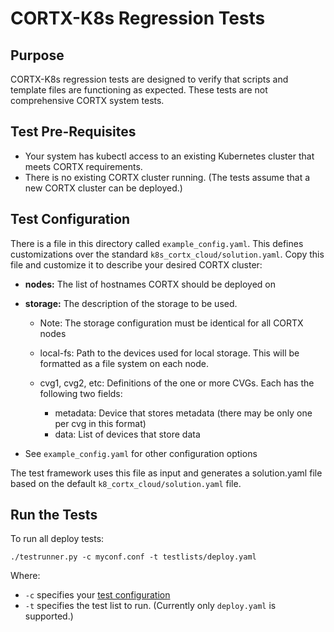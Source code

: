 # CORTX-K8s Regression Tests

## Purpose
CORTX-K8s regression tests are designed to verify that scripts and
template files are functioning as expected.  These tests are not
comprehensive CORTX system tests.

## Test Pre-Requisites
* Your system has kubectl access to an existing Kubernetes cluster that meets CORTX requirements.
* There is no existing CORTX cluster running.  (The tests assume that a new CORTX cluster can be deployed.)

## Test Configuration
There is a file in this directory called `example_config.yaml`.  This defines customizations
over the standard `k8s_cortx_cloud/solution.yaml`.  Copy this file and customize it to
describe your desired CORTX cluster:

* **nodes:** The list of hostnames CORTX should be deployed on
* **storage:** The description of the storage to be used.

  * Note: The storage configuration must be identical for all CORTX nodes
  * local-fs: Path to the devices used for local storage.  This will be formatted as a file system on each node.
  * cvg1, cvg2, etc: Definitions of the one or more CVGs.  Each has the following two fields:

    * metadata: Device that stores metadata (there may be only one per cvg in this format)
    * data: List of devices that store data

* See `example_config.yaml` for other configuration options

The test framework uses this file as input and generates a solution.yaml file based on the
default `k8_cortx_cloud/solution.yaml` file.

## Run the Tests
To run all deploy tests:
```text
./testrunner.py -c myconf.conf -t testlists/deploy.yaml
```
Where:
* `-c` specifies your [test configuration](#test-configuration)
* `-t` specifies the test list to run.  (Currently only `deploy.yaml` is supported.)
